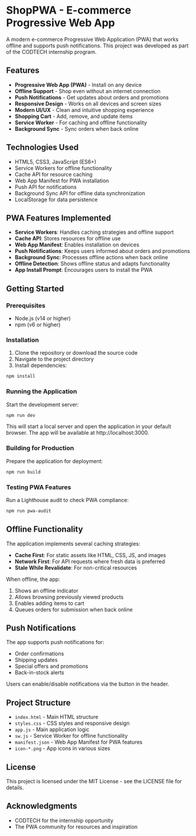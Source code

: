 # ShopPWA - E-commerce Progressive Web App

A modern e-commerce Progressive Web Application (PWA) that works offline and supports push notifications. This project was developed as part of the CODTECH internship program.

## Features

- **Progressive Web App (PWA)** - Install on any device
- **Offline Support** - Shop even without an internet connection
- **Push Notifications** - Get updates about orders and promotions
- **Responsive Design** - Works on all devices and screen sizes
- **Modern UI/UX** - Clean and intuitive shopping experience
- **Shopping Cart** - Add, remove, and update items
- **Service Worker** - For caching and offline functionality
- **Background Sync** - Sync orders when back online

## Technologies Used

- HTML5, CSS3, JavaScript (ES6+)
- Service Workers for offline functionality
- Cache API for resource caching
- Web App Manifest for PWA installation
- Push API for notifications
- Background Sync API for offline data synchronization
- LocalStorage for data persistence

## PWA Features Implemented

- **Service Workers**: Handles caching strategies and offline support
- **Cache API**: Stores resources for offline use
- **Web App Manifest**: Enables installation on devices
- **Push Notifications**: Keeps users informed about orders and promotions
- **Background Sync**: Processes offline actions when back online
- **Offline Detection**: Shows offline status and adapts functionality
- **App Install Prompt**: Encourages users to install the PWA

## Getting Started

### Prerequisites

- Node.js (v14 or higher)
- npm (v6 or higher)

### Installation

1. Clone the repository or download the source code
2. Navigate to the project directory
3. Install dependencies:

```bash
npm install
```

### Running the Application

Start the development server:

```bash
npm run dev
```

This will start a local server and open the application in your default browser. The app will be available at http://localhost:3000.

### Building for Production

Prepare the application for deployment:

```bash
npm run build
```

### Testing PWA Features

Run a Lighthouse audit to check PWA compliance:

```bash
npm run pwa-audit
```

## Offline Functionality

The application implements several caching strategies:

- **Cache First**: For static assets like HTML, CSS, JS, and images
- **Network First**: For API requests where fresh data is preferred
- **Stale While Revalidate**: For non-critical resources

When offline, the app:

1. Shows an offline indicator
2. Allows browsing previously viewed products
3. Enables adding items to cart
4. Queues orders for submission when back online

## Push Notifications

The app supports push notifications for:

- Order confirmations
- Shipping updates
- Special offers and promotions
- Back-in-stock alerts

Users can enable/disable notifications via the button in the header.

## Project Structure

- `index.html` - Main HTML structure
- `styles.css` - CSS styles and responsive design
- `app.js` - Main application logic
- `sw.js` - Service Worker for offline functionality
- `manifest.json` - Web App Manifest for PWA features
- `icon-*.png` - App icons in various sizes

## License

This project is licensed under the MIT License - see the LICENSE file for details.

## Acknowledgments

- CODTECH for the internship opportunity
- The PWA community for resources and inspiration
